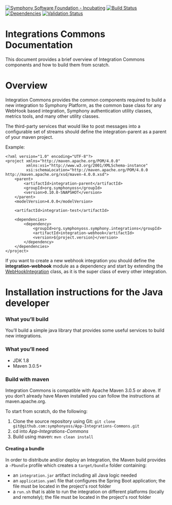 [![Symphony Software Foundation - Incubating](https://cdn.rawgit.com/symphonyoss/contrib-toolbox/master/images/ssf-badge-incubating.svg)](https://symphonyoss.atlassian.net/wiki/display/FM/Incubating)
[![Build Status](https://travis-ci.org/symphonyoss/App-Integrations-Commons.svg?branch=dev)](https://travis-ci.org/symphonyoss/App-Integrations-Commons)
[![Dependencies](https://www.versioneye.com/user/projects/58efec768fa4273d16f6d1da/badge.svg?style=flat-square)](https://www.versioneye.com/user/projects/58efec768fa4273d16f6d1da)
[![Validation Status](https://scan.coverity.com/projects/12821/badge.svg?flat=1)](https://scan.coverity.com/projects/symphonyoss-app-integrations-commons)

# Integrations Commons Documentation

This document provides a brief overview of Integration Commons components and how to build them from scratch.

# Overview

Integration Commons provides the common components required to build a new integration to Symphony Platform, as the common base class for any WebHook based integration, Symphony authentication utility classes, metrics tools, and many other utility classes.

The third-party services that would like to post messages into a configurable set of streams should define the integration-parent as a parent of your maven project.

Example:

```
<?xml version="1.0" encoding="UTF-8"?>
<project xmlns="http://maven.apache.org/POM/4.0.0"
         xmlns:xsi="http://www.w3.org/2001/XMLSchema-instance"
         xsi:schemaLocation="http://maven.apache.org/POM/4.0.0 http://maven.apache.org/xsd/maven-4.0.0.xsd">
    <parent>
        <artifactId>integration-parent</artifactId>
        <groupId>org.symphonyoss</groupId>
        <version>0.10.0-SNAPSHOT</version>
    </parent>
    <modelVersion>4.0.0</modelVersion>

    <artifactId>integration-test</artifactId>

    <dependencies>
        <dependency>
            <groupId>org.symphonyoss.symphony.integrations</groupId>
            <artifactId>integration-webhook</artifactId>
            <version>${project.version}</version>
        </dependency>
    </dependencies>
</project>
```

If you want to create a new webhook integration you should define the __integration-webhook__ module as a dependency and start by extending the [WebHookIntegration](integration-webhook/src/main/java/org/symphonyoss/integration/webhook/WebHookIntegration.java) class, as it is the super class of every other integration.

# Installation instructions for the Java developer

### What you’ll build
You’ll build a simple java library that provides some useful services to build new integrations.

### What you’ll need
* JDK 1.8
* Maven 3.0.5+

### Build with maven
Integration Commons is compatible with Apache Maven 3.0.5 or above. If you don’t already have Maven installed you can follow the instructions at maven.apache.org.

To start from scratch, do the following:

1. Clone the source repository using Git: `git clone git@github.com:symphonyoss/App-Integrations-Commons.git`
2. cd into _App-Integrations-Commons_
3. Build using maven: `mvn clean install`

#### Creating a bundle

In order to distribute and/or deploy an Integration, the Maven build provides a `-Pbundle` profile which creates a `target/bundle` folder containing:
- an `integration.jar` artifact including all Java logic needed
- an `application.yaml` file that configures the Spring Boot application; the file must be located in the project's root folder
- a `run.sh` that is able to run the integration on different platforms (locally and remotely); the file must be located in the project's root folder